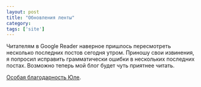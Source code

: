 ```yaml
---
layout: post
title: "Обновления ленты"
category: 
tags: ['site']
---
```

Читателям в Google Reader наверное пришлось пересмотреть несколько последних постов сегодня утром. Приношу свои извинения, я попросил исправить грамматически ошибки в нескольких последних постах. Возможно теперь мой блог будет чуть приятнее читать.

[Особая благодарность Юле](http://www.juliphoto.com/).